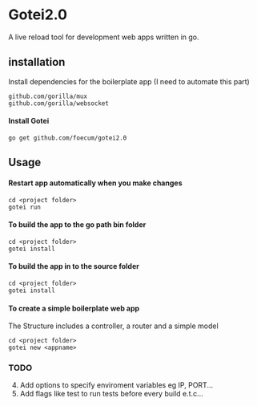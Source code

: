 # Gotei2.0
A live reload tool for development web apps written in go.
## installation
Install dependencies for the boilerplate app (I need to automate this part)

    github.com/gorilla/mux
    github.com/gorilla/websocket

#### Install Gotei
    go get github.com/foecum/gotei2.0

## Usage
#### Restart app automatically when you make changes
    cd <project folder>
    gotei run

#### To build the app to the go path bin folder
    cd <project folder>
    gotei install

#### To build the app in to the source folder
    cd <project folder>
    gotei install

#### To create a simple boilerplate web app
The Structure includes a controller, a router and a simple model

    cd <project folder>
    gotei new <appname>

### TODO
4. Add options to specify enviroment variables eg IP, PORT...
5. Add flags like test to run tests before every build e.t.c...
